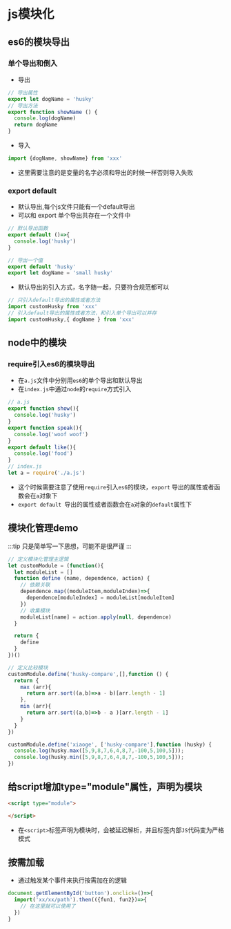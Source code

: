 # js模块化

## es6的模块导出
### 单个导出和倒入
* 导出
```js
// 导出属性
export let dogName = 'husky'
// 导出方法
export function showName () {
  console.log(dogName)
  return dogName
}
```
* 导入
```js
import {dogName, showName} from 'xxx'
```
* 这里需要注意的是变量的名字必须和导出的时候一样否则导入失败
### export default
* 默认导出,每个js文件只能有一个default导出
* 可以和 export 单个导出共存在一个文件中
```js
// 默认导出函数
export default ()=>{
  console.log('husky')
}
```
```js
// 导出一个值
export default 'husky'
export let dogName = 'small husky'
```
* 默认导出的引入方式，名字随一起，只要符合规范都可以

```js
// 只引入default导出的属性或者方法
import customHusky from 'xxx'
// 引入default导出的属性或者方法，和引入单个导出可以并存
import customHusky,{ dogName } from 'xxx'
```

## node中的模块

### require引入es6的模块导出
* 在`a.js`文件中分别用`es6`的单个导出和默认导出
* 在`index.js`中通过`node`的`require`方式引入
```js
// a.js 
export function show(){
  console.log('husky')
}
export function speak(){
  console.log('woof woof')
}
export default like(){
  console.log('food')
}
// index.js
let a = require('./a.js')
```
* 这个时候需要注意了使用`require`引入`es6`的模块，`export` 导出的属性或者函数会在`a`对象下
* `export default `导出的属性或者函数会在`a`对象的`default`属性下


## 模块化管理demo
:::tip
只是简单写一下思想，可能不是很严谨
:::
```js
// 定义模块化管理主逻辑
let customModule = (function(){
  let moduleList = []
  function define (name, dependence, action) {
    // 依赖关联
    dependence.map((moduleItem,moduleIndex)=>{
      dependence[moduleIndex] = moduleList[moduleItem]
    })
    // 收集模块
    moduleList[name] = action.apply(null, dependence)
  }

  return {
    define
  }
})()

// 定义比较模块
customModule.define('husky-compare',[],function () {
  return {
    max (arr){
      return arr.sort((a,b)=>a - b)[arr.length - 1]
    },
    min (arr){
      return arr.sort((a,b)=>b - a )[arr.length - 1]
    }
  }
})

customModule.define('xiaoge', ['husky-compare'],function (husky) {
  console.log(husky.max([5,9,8,7,6,4,8,7,-100,5,100,5]));
  console.log(husky.min([5,9,8,7,6,4,8,7,-100,5,100,5]));
})
```

## 给script增加type="module"属性，声明为模块
```html
<script type="module">

</script>
```
* 在`<script>`标签声明为模块时，会被延迟解析，并且标签内部`JS`代码变为严格模式

## 按需加载
* 通过触发某个事件来执行按需加在的逻辑
```js
document.getElementById('button').onclick=()=>{
  import('xx/xx/path').then(({fun1, fun2})=>{
    // 在这里就可以使用了
  })
}
```